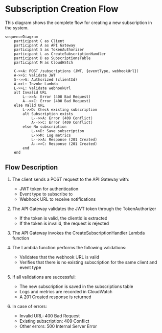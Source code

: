 # Subscription Creation Flow

This diagram shows the complete flow for creating a new subscription in the system.

```mermaid
sequenceDiagram
    participant C as Client
    participant A as API Gateway
    participant S as TokenAuthorizer
    participant L as CreateSubscriptionHandler
    participant D as SubscriptionsTable
    participant M as CloudWatch

    C->>A: POST /subscriptions (JWT, {eventType, webhookUrl})
    A->>S: Validate JWT
    S-->>A: Authorized (clientId)
    A->>L: Invoke Lambda
    L->>L: Validate webhookUrl
    alt Invalid URL
        L-->>A: Error (400 Bad Request)
        A-->>C: Error (400 Bad Request)
    else Valid URL
        L->>D: Check existing subscription
        alt Subscription exists
            L-->>A: Error (409 Conflict)
            A-->>C: Error (409 Conflict)
        else No subscription
            L->>D: Save subscription
            L->>M: Log metrics
            L-->>A: Response (201 Created)
            A-->>C: Response (201 Created)
        end
    end
```

## Flow Description

1. The client sends a POST request to the API Gateway with:
   - JWT token for authentication
   - Event type to subscribe to
   - Webhook URL to receive notifications

2. The API Gateway validates the JWT token through the TokenAuthorizer
   - If the token is valid, the clientId is extracted
   - If the token is invalid, the request is rejected

3. The API Gateway invokes the CreateSubscriptionHandler Lambda function

4. The Lambda function performs the following validations:
   - Validates that the webhook URL is valid
   - Verifies that there is no existing subscription for the same client and event type

5. If all validations are successful:
   - The new subscription is saved in the subscriptions table
   - Logs and metrics are recorded in CloudWatch
   - A 201 Created response is returned

6. In case of errors:
   - Invalid URL: 400 Bad Request
   - Existing subscription: 409 Conflict
   - Other errors: 500 Internal Server Error 
